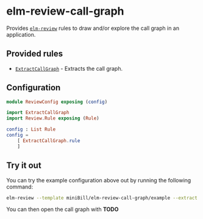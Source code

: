 # elm-review-call-graph

Provides [`elm-review`](https://package.elm-lang.org/packages/jfmengels/elm-review/latest/) rules to draw and/or explore the call graph in an application.

## Provided rules

- [`ExtractCallGraph`](https://package.elm-lang.org/packages/miniBill/elm-review-call-graph/1.0.0/ExtractCallGraph) - Extracts the call graph.

## Configuration

```elm
module ReviewConfig exposing (config)

import ExtractCallGraph
import Review.Rule exposing (Rule)

config : List Rule
config =
    [ ExtractCallGraph.rule
    ]
```

## Try it out

You can try the example configuration above out by running the following command:

```bash
elm-review --template miniBill/elm-review-call-graph/example --extract --report=json | jq ".extracts.ExtractCallGraph" > call-graph.json
```

You can then open the call graph with **TODO**

